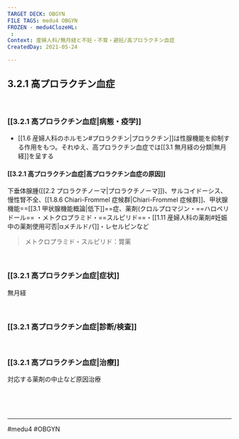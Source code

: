 ```yaml
---
TARGET DECK: OBGYN
FILE TAGS: medu4 OBGYN
FROZEN - medu4ClozeHL:
 : 
Context: 産婦人科/無月経と不妊・不育・避妊/高プロラクチン血症
CreatedDay: 2021-05-24

---
```


## 3.2.1 高プロラクチン血症

<br>

### [[3.2.1 高プロラクチン血症|病態・疫学]]
* [[1.6 産婦人科のホルモン#プロラクチン|プロラクチン]]は性腺機能を抑制する作用をもつ。それゆえ、高プロラクチン血症では[[3.1 無月経の分類|無月経]]を呈する
#### [[3.2.1 高プロラクチン血症|高プロラクチン血症の原因]]
下垂体腺腫([[2.2 プロラクチノーマ|プロラクチノーマ]])、サルコイドーシス、慢性腎不全、[[1.8.6 Chiari-Frommel 症候群|Chiari-Frommel 症候群]]、甲状腺機能==[[3.1 甲状腺機能概論|低下]]==症、薬剤(クロルプロマジン・==ハロペリドール== ・メトクロプラミド・==スルピリド==・[[1.11 産婦人科の薬剤#妊娠中の薬剤使用可否|αメチルドパ]]・レセルピンなど
<!--ID: 1622001903915-->


>メトクロプラミド・スルピリド：胃薬


<br>

### [[3.2.1 高プロラクチン血症|症状]]
無月経

<br>

### [[3.2.1 高プロラクチン血症|診断/検査]]


<br>

### [[3.2.1 高プロラクチン血症|治療]]
対応する薬剤の中止など原因治療

<br><br><br>

---
#medu4 #OBGYN
